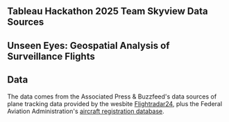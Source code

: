## Tableau Hackathon 2025 Team Skyview Data Sources

## Unseen Eyes: Geospatial Analysis of Surveillance Flights

## Data

The data comes from the Associated Press & Buzzfeed's data sources of plane tracking data provided by the wesbite [Flightradar24](https://www.flightradar24.com/), plus the Federal Aviation Administration's [aircraft registration database](http://www.faa.gov/licenses_certificates/aircraft_certification/aircraft_registry/releasable_aircraft_download/).


